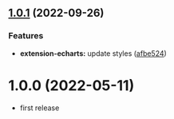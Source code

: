 ## [1.0.1](https://github.com/purocean/yank-note-extension/compare/extension-echarts-1.0.0...extension-echarts-1.0.1) (2022-09-26)


### Features

* **extension-echarts:** update styles ([afbe524](https://github.com/purocean/yank-note-extension/commit/afbe52422bbfaaed06af08375e61cb95eb32c43e))



# 1.0.0 (2022-05-11)

* first release
